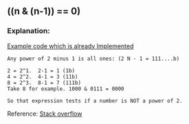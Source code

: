 ##  ((n & (n-1)) == 0)

### Explanation:
[Example code which is already Implemented](https://github.com/AlgorithmCrackers/Interview-Questions/blob/master/Bit-Hacks/NextPowerof2/NextPowerOf2.swift)

````
Any power of 2 minus 1 is all ones: (2 N - 1 = 111....b)

2 = 2^1.  2-1 = 1 (1b)
4 = 2^2.  4-1 = 3 (11b)
8 = 2^3.  8-1 = 7 (111b)
Take 8 for example. 1000 & 0111 = 0000

So that expression tests if a number is NOT a power of 2.

````

Reference:
[Stack overflow](http://stackoverflow.com/questions/1053582/how-does-this-bitwise-operation-check-for-a-power-of-2)